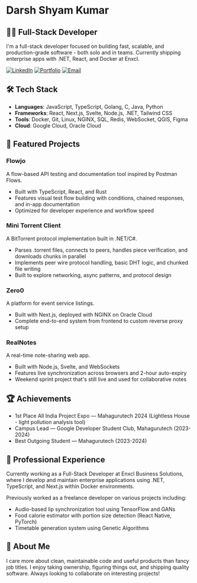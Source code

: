 # Darsh Shyam Kumar

## 👨‍💻 Full-Stack Developer

I'm a full-stack developer focused on building fast, scalable, and production-grade software - both solo and in teams. Currently shipping enterprise apps with .NET, React, and Docker at Enxcl.

[![LinkedIn](https://img.shields.io/badge/LinkedIn-Connect-blue)](https://linkedin.com/in/darsh-shyam-kumar)
[![Portfolio](https://img.shields.io/badge/Portfolio-Visit-green)](https://darzhz.github.io)
[![Email](https://img.shields.io/badge/Email-Contact-red)](mailto:darzhz@protonmail.com)

## 🛠️ Tech Stack

- **Languages**: JavaScript, TypeScript, Golang, C, Java, Python
- **Frameworks**: React, Next.js, Svelte, Node.js, .NET, Tailwind CSS
- **Tools**: Docker, Git, Linux, NGINX, SQL, Redis, WebSocket, QGIS, Figma
- **Cloud**: Google Cloud, Oracle Cloud

## 🚀 Featured Projects

### Flowjo
A flow-based API testing and documentation tool inspired by Postman Flows.
- Built with TypeScript, React, and Rust
- Features visual test flow building with conditions, chained responses, and in-app documentation
- Optimized for developer experience and workflow speed

### Mini Torrent Client
A BitTorrent protocol implementation built in .NET/C#.
- Parses .torrent files, connects to peers, handles piece verification, and downloads chunks in parallel
- Implements peer wire protocol handling, basic DHT logic, and chunked file writing
- Built to explore networking, async patterns, and protocol design

### Zero0
A platform for event service listings.
- Built with Next.js, deployed with NGINX on Oracle Cloud
- Complete end-to-end system from frontend to custom reverse proxy setup

### RealNotes
A real-time note-sharing web app.
- Built with Node.js, Svelte, and WebSockets
- Features live synchronization across browsers and 2-hour auto-expiry
- Weekend sprint project that's still live and used for collaborative notes

## 🏆 Achievements

- 1st Place All India Project Expo — Mahagurutech 2024 (Lightless House - light pollution analysis tool)
- Campus Lead — Google Developer Student Club, Mahagurutech (2023-2024)
- Best Outgoing Student — Mahagurutech (2023-2024)

## 💼 Professional Experience

Currently working as a Full-Stack Developer at Enxcl Business Solutions, where I develop and maintain enterprise applications using .NET, TypeScript, and Next.js within Docker environments.

Previously worked as a freelance developer on various projects including:
- Audio-based lip synchronization tool using TensorFlow and GANs
- Food calorie estimator with portion size detection (React Native, PyTorch)
- Timetable generation system using Genetic Algorithms

## 💭 About Me

I care more about clean, maintainable code and useful products than fancy job titles. I enjoy taking ownership, figuring things out, and shipping quality software. Always looking to collaborate on interesting projects!
